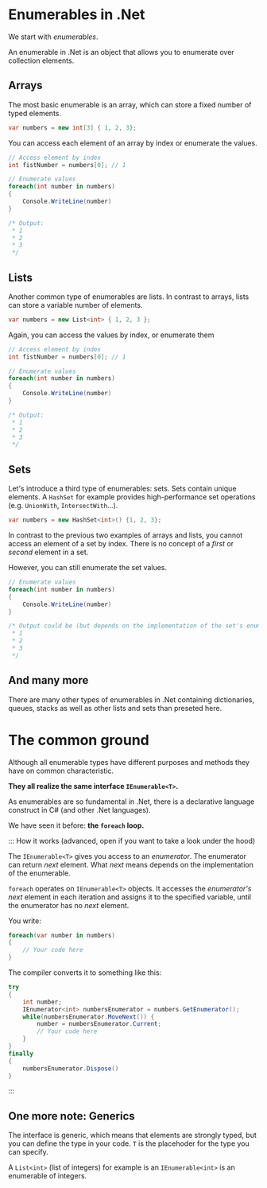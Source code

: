 # Enumerables in .Net

We start with *enumerables*.

An enumerable in .Net is an object that allows you to enumerate over collection elements.

## Arrays

The most basic enumerable is an array, which can store a fixed number of typed elements.

```c#
var numbers = new int[3] { 1, 2, 3};
```

You can access each element of an array by index or enumerate the values.

```c#
// Access element by index
int fistNumber = numbers[0]; // 1
```

```c#
// Enumerate values
foreach(int number in numbers)
{
    Console.WriteLine(number)
}

/* Output:
 * 1
 * 2
 * 3
 */
```

## Lists

Another common type of enumerables are lists. In contrast to arrays, lists can store a variable number of elements.

```c#
var numbers = new List<int> { 1, 2, 3 };
```

Again, you can access the values by index, or enumerate them

```c#
// Access element by index
int fistNumber = numbers[0]; // 1
```

```c#
// Enumerate values
foreach(int number in numbers)
{
    Console.WriteLine(number)
}

/* Output:
 * 1
 * 2
 * 3
 */
```

## Sets

Let's introduce a third type of enumerables: sets.
Sets contain unique elements.
A `HashSet` for example provides high-performance set operations (e.g. `UnionWith`, `IntersectWith`...).

```c#
var numbers = new HashSet<int>() {1, 2, 3};
```

In contrast to the previous two examples of arrays and lists, you cannot access an element of a set by index. 
There is no concept of a *first* or *second* element in a set.

However, you can still enumerate the set values.

```c#
// Enumerate values
foreach(int number in numbers)
{
    Console.WriteLine(number)
}

/* Output could be (but depends on the implementation of the set's enumerator):
 * 1
 * 2
 * 3
 */
```

## And many more

There are many other types of enumerables in .Net containing dictionaries, queues, stacks as well as other lists and sets than preseted here.


# The common ground

Although all enumerable types have different purposes and methods they have on common characteristic.

**They all realize the same interface `IEnumerable<T>`.**

As enumerables are so fundamental in .Net, there is a declarative language construct in C# (and other .Net languages).

We have seen it before: **the `foreach` loop.**

::: How it works (advanced, open if you want to take a look under the hood)

The `IEnumerable<T>` gives you access to an *enumerator*.
The enumerator can return *next* element. What *next* means depends on the implementation of the enumerable.

`foreach` operates on `IEnumerable<T>` objects.
It accesses the *enumerator's* *next* element in each iteration and assigns it to the specified variable, until the enumerator has no *next* element.

You write:
```c#
foreach(var number in numbers)
{
    // Your code here
}
```

The compiler converts it to something like this:
```c#
try
{
    int number;
    IEnumerator<int> numbersEnumerator = numbers.GetEnumerator();
    while(numbersEnumerator.MoveNext()) {
        number = numbersEnumerator.Current;
        // Your code here
    }
}
finally
{
    numbersEnumerator.Dispose()
}
```
:::

## One more note: Generics
The interface is generic, which means that elements are strongly typed, but you can define the type in your code. `T` is the placehoder for the type you can specify.

A `List<int>` (list of integers) for example is an `IEnumerable<int>` is an enumerable of integers.
